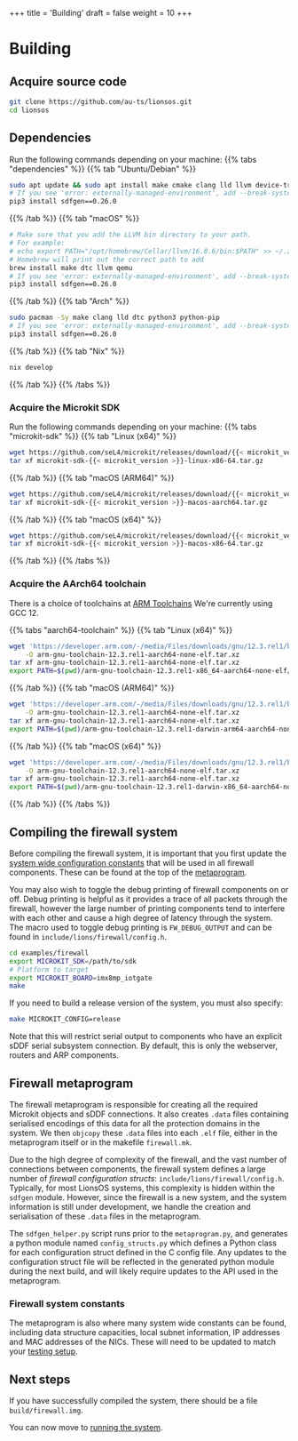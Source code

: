 +++
title = 'Building'
draft = false
weight = 10
+++

# Building

## Acquire source code

```sh
git clone https://github.com/au-ts/lionsos.git
cd lionsos
```

## Dependencies

Run the following commands depending on your machine:
{{% tabs "dependencies" %}}
{{% tab "Ubuntu/Debian" %}}
```sh
sudo apt update && sudo apt install make cmake clang lld llvm device-tree-compiler unzip git qemu-system-arm python3 python3-pip
# If you see 'error: externally-managed-environment', add --break-system-packages
pip3 install sdfgen==0.26.0
```
{{% /tab %}}
{{% tab "macOS" %}}
```sh
# Make sure that you add the LLVM bin directory to your path.
# For example:
# echo export PATH="/opt/homebrew/Cellar/llvm/16.0.6/bin:$PATH" >> ~/.zshrc
# Homebrew will print out the correct path to add
brew install make dtc llvm qemu
# If you see 'error: externally-managed-environment', add --break-system-packages
pip3 install sdfgen==0.26.0
```
{{% /tab %}}
{{% tab "Arch" %}}
```sh
sudo pacman -Sy make clang lld dtc python3 python-pip
# If you see 'error: externally-managed-environment', add --break-system-packages
pip3 install sdfgen==0.26.0
```
{{% /tab %}}
{{% tab "Nix" %}}
```sh
nix develop
```
{{% /tab %}}
{{% /tabs %}}

### Acquire the Microkit SDK

Run the following commands depending on your machine:
{{% tabs "microkit-sdk" %}}
{{% tab "Linux (x64)" %}}

```sh
wget https://github.com/seL4/microkit/releases/download/{{< microkit_version >}}/microkit-sdk-{{< microkit_version >}}-linux-x86-64.tar.gz
tar xf microkit-sdk-{{< microkit_version >}}-linux-x86-64.tar.gz
```
{{% /tab %}}
{{% tab "macOS (ARM64)" %}}
```sh
wget https://github.com/seL4/microkit/releases/download/{{< microkit_version >}}/microkit-sdk-{{< microkit_version >}}-macos-aarch64.tar.gz
tar xf microkit-sdk-{{< microkit_version >}}-macos-aarch64.tar.gz
```
{{% /tab %}}
{{% tab "macOS (x64)" %}}
```sh
wget https://github.com/seL4/microkit/releases/download/{{< microkit_version >}}/microkit-sdk-{{< microkit_version >}}-macos-x86-64.tar.gz
tar xf microkit-sdk-{{< microkit_version >}}-macos-x86-64.tar.gz
```
{{% /tab %}}
{{% /tabs %}}

### Acquire the AArch64 toolchain

There is a choice of toolchains at [ARM Toolchains](https://developer.arm.com/downloads/-/arm-gnu-toolchain-downloads)
We're currently using GCC 12.

{{% tabs "aarch64-toolchain" %}}
{{% tab "Linux (x64)" %}}

```sh
wget 'https://developer.arm.com/-/media/Files/downloads/gnu/12.3.rel1/binrel/arm-gnu-toolchain-12.3.rel1-x86_64-aarch64-none-elf.tar.xz?rev=a8bbb76353aa44a69ce6b11fd560142d&hash=20124930455F791137DDEA1F0AF79B10' \
    -O arm-gnu-toolchain-12.3.rel1-aarch64-none-elf.tar.xz
tar xf arm-gnu-toolchain-12.3.rel1-aarch64-none-elf.tar.xz
export PATH=$(pwd)/arm-gnu-toolchain-12.3.rel1-x86_64-aarch64-none-elf/bin:$PATH
```
{{% /tab %}}
{{% tab "macOS (ARM64)" %}}
```sh
wget 'https://developer.arm.com/-/media/Files/downloads/gnu/12.3.rel1/binrel/arm-gnu-toolchain-12.3.rel1-darwin-arm64-aarch64-none-elf.tar.xz?rev=cc2c1d03bcfe414f82b9d5b30d3a3d0d&hash=FBA1F3807EC2AA946B3170422669D15A' \
    -O arm-gnu-toolchain-12.3.rel1-aarch64-none-elf.tar.xz
tar xf arm-gnu-toolchain-12.3.rel1-aarch64-none-elf.tar.xz
export PATH=$(pwd)/arm-gnu-toolchain-12.3.rel1-darwin-arm64-aarch64-none-elf/bin:$PATH
```
{{% /tab %}}
{{% tab "macOS (x64)" %}}
```sh
wget 'https://developer.arm.com/-/media/Files/downloads/gnu/12.3.rel1/binrel/arm-gnu-toolchain-12.3.rel1-darwin-x86_64-aarch64-none-elf.tar.xz?rev=78193d7740294ebe8dbaa671bb5011b2&hash=1DF8812C4FFB7B78C589E702CFDE4471' \
    -O arm-gnu-toolchain-12.3.rel1-aarch64-none-elf.tar.xz
tar xf arm-gnu-toolchain-12.3.rel1-aarch64-none-elf.tar.xz
export PATH=$(pwd)/arm-gnu-toolchain-12.3.rel1-darwin-x86_64-aarch64-none-elf/bin:$PATH
```
{{% /tab %}}
{{% /tabs %}}

## Compiling the firewall system

Before compiling the firewall system, it is important that you first update the
[system wide configuration constants](#firewall-system-constants) that will be
used in all firewall components. These can be found at the top of the
[metaprogram](#firewall-metaprogram).

You may also wish to toggle the debug printing of firewall components on or off.
Debug printing is helpful as it provides a trace of all packets through the
firewall, however the large number of printing components tend to interfere with
each other and cause a high degree of latency through the system. The macro used
to toggle debug printing is `FW_DEBUG_OUTPUT` and can be found in
`include/lions/firewall/config.h`.

```sh
cd examples/firewall
export MICROKIT_SDK=/path/to/sdk
# Platform to target
export MICROKIT_BOARD=imx8mp_iotgate
make
```

If you need to build a release version of the system, you must also specify:
```sh
make MICROKIT_CONFIG=release
```

Note that this will restrict serial output to components who have an explicit
sDDF serial subsystem connection. By default, this is only the webserver,
routers and ARP components.

## Firewall metaprogram

The firewall metaprogram is responsible for creating all the required Microkit
objects and sDDF connections. It also creates `.data` files containing
serialised encodings of this data for all the protection domains in the system.
We then `objcopy` these `.data` files into each `.elf` file, either in the
metaprogram itself or in the makefile `firewall.mk`.

Due to the high degree of complexity of the firewall, and the vast number of
connections between components, the firewall system defines a large number of
_firewall configuration structs_: `include/lions/firewall/config.h`. Typically,
for most LionsOS systems, this complexity is hidden within the `sdfgen` module.
However, since the firewall is a new system, and the system information is still
under development, we handle the creation and serialisation of these `.data` files
in the metaprogram.

The `sdfgen_helper.py` script runs prior to the `metaprogram.py`, and generates
a python module named `config_structs.py` which defines a Python class for each
configuration struct defined in the C config file. Any updates to the
configuration struct file will be reflected in the generated python module
during the next build, and will likely require updates to the API used in the
metaprogram.

### Firewall system constants

The metaprogram is also where many system wide constants can be found, including
data structure capacities, local subnet information, IP addresses and MAC
addresses of the NICs. These will need to be updated to match your [testing
setup](../running).

## Next steps

If you have successfully compiled the system, there should be a file
`build/firewall.img`.

You can now move to [running the system](../running).

